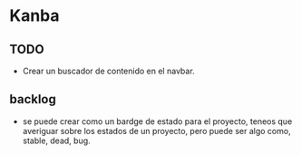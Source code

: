 # Kanba

## TODO

* Crear un buscador de contenido en el navbar.

## backlog

* se puede crear como un bardge de estado para el proyecto, teneos que averiguar sobre los estados de un proyecto, pero puede ser algo como, stable, dead, bug.

